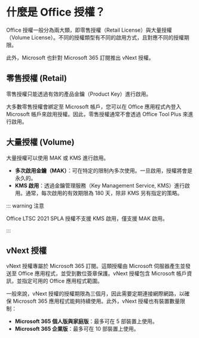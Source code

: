 # 什麼是 Office 授權？

Office 授權一般分為兩大類，即零售授權（Retail License）與大量授權（Volume License）。不同的授權類型有不同的啟用方式，且對應不同的授權期限。

此外，Microsoft 也針對 Microsoft 365 訂閱推出 vNext 授權。

## 零售授權 (Retail)

零售授權只能透過有效的產品金鑰（Product Key）進行啟用。

大多數零售授權會綁定至 Microsoft 帳戶，您可以在 Office 應用程式內登入 Microsoft 帳戶來啟用授權。因此，零售授權通常不會透過 Office Tool Plus 來進行啟用。

## 大量授權 (Volume)

大量授權可以使用 MAK 或 KMS 進行啟用。

- **多次啟用金鑰（MAK）**：可在特定的限制內多次使用。一旦啟用，授權將會是永久的。
- **KMS 啟用**：透過金鑰管理服務（Key Management Service, KMS）進行啟用。通常，每次啟用的有效期限為 180 天，除非 KMS 另有指定的策略。

::: warning 注意

Office LTSC 2021 SPLA 授權不支援 KMS 啟用，僅支援 MAK 啟用。

:::

## vNext 授權

vNext 授權專屬於 Microsoft 365 訂閱。這類授權由 Microsoft 伺服器產生並發送至 Office 應用程式，並受到數位簽章保護。vNext 授權包含 Microsoft 帳戶資訊，並指定可用的 Office 應用程式範圍。

一般來說，vNext 授權的授權期限為三個月，因此需要定期連接網際網路，以確保 Microsoft 365 應用程式能夠持續使用。此外，vNext 授權也有裝置數量限制：
- **Microsoft 365 個人版與家庭版**：最多可在 5 部裝置上使用。
- **Microsoft 365 企業版**：最多可在 10 部裝置上使用。